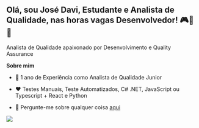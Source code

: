## Olá, sou José Davi, Estudante e Analista de Qualidade, nas horas vagas Desenvolvedor! 🎮👾🦾

Analista de Qualidade apaixonado por Desenvolvimento e Quality Assurance

**Sobre mim**

- 💼 1 ano de Experiência como Analista de Qualidade Junior 

- ❤️ Testes Manuais, Teste Automatizados, C# .NET, JavaScript ou Typescript + React e Python

- 💬 Pergunte-me sobre qualquer coisa [aqui](https://github.com/StrJosedavi/StrJosedavi/issues)

<picture>
<source
  srcset="https://github-readme-stats.vercel.app/api/top-langs/?username=StrJosedavi&layout=compact"
  media="(prefers-color-scheme: dark)"
/>
<source
  srcset="https://github-readme-stats.vercel.app/api?username=StrJosedavi&show_icons=true"
  media="(prefers-color-scheme: dark), (prefers-color-scheme: no-preference)"
/>
<img src="https://github-readme-stats.vercel.app/api?username=StrJoseDavi&show_icons=true" />
</picture>



